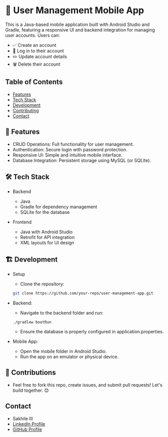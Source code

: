 # 🚀 User Management Mobile App
This is a Java-based mobile application built with Android Studio and Gradle, featuring a responsive UI and backend integration for managing user accounts. Users can:
- ✅ Create an account
- 🔐 Log in to their account
- ✏️ Update account details
- 🗑️ Delete their account

## Table of Contents
- [Features](#features)
- [Tech Stack](#tech-stack)
- [Development](#development)
- [Contributing](#contributing)
- [Contact](#contact)

## 🌟 Features
- CRUD Operations: Full functionality for user management.
- Authentication: Secure login with password protection.
- Responsive UI: Simple and intuitive mobile interface.
- Database Integration: Persistent storage using MySQL (or SQLite).

## 🛠️ Tech Stack
- Backend
    - Java
    - Gradle for dependency management
    - SQLite for the database

- Frontend
    - Java with Android Studio
    - Retrofit for API integration
    - XML layouts for UI design

## 🏗️ Development
- Setup
    - Clone the repository:
    ```bash
    git clone https://github.com/your-repo/user-management-app.git
    ```

- Backend:
    - Navigate to the backend folder and run:
    ```shell
    ./gradlew bootRun
    ```
    - Ensure the database is properly configured in application.properties.

- Mobile App:
    - Open the mobile folder in Android Studio.
    - Run the app on an emulator or physical device.

## 🤝 Contributions
- Feel free to fork this repo, create issues, and submit pull requests! Let's build together. 😊

## Contact
- Sakhile III  
- [LinkedIn Profile](https://www.linkedin.com/in/sakhile-ndlazi)
- [GitHub Profile](https://github.com/sakhileln)
